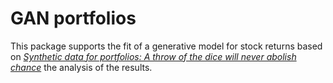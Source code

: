 # GAN portfolios

This package supports the fit of a generative model for stock returns based on [*Synthetic data for portfolios: A throw of the dice will never abolish chance*](https://arxiv.org/abs/2211.07212) the analysis of the results.

